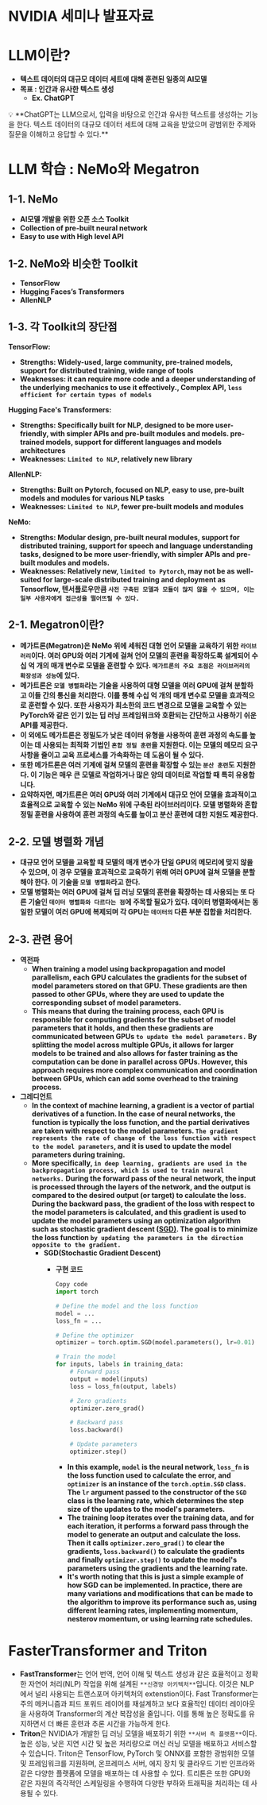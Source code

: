 # NVIDIA 세미나 발표자료

# LLM이란?

- **텍스트 데이터의 대규모 데이터 세트에 대해 훈련된 일종의 AI모델**
- **목표 : 인간과 유사한 텍스트 생성**
    - **Ex. ChatGPT**

<aside>
💡 **ChatGPT는 LLM으로서, 입력을 바탕으로 인간과 유사한 텍스트를 생성하는 기능을 한다. 텍스트 데이터의 대규모 데이터 세트에 대해 교육을 받았으며 광범위한 주제와 질문을 이해하고 응답할 수 있다.**

</aside>

# LLM 학습 : NeMo와 Megatron

## 1-1. NeMo

- **AI모델 개발을 위한 오픈 소스 Toolkit**
- **Collection of pre-built neural network**
- **Easy to use with High level API**

## 1-2. NeMo와 비슷한 Toolkit

- **TensorFlow**
- **Hugging Faces’s Transformers**
- **AllenNLP**

## 1-3. 각 Toolkit의 장단점

**TensorFlow:**

- **Strengths: Widely-used, large community, pre-trained models, support for distributed training, wide range of tools**
- **Weaknesses: it can require more code and a deeper understanding of the underlying mechanics to use it effectively., Complex API, `less efficient for certain types of models`**

**Hugging Face's Transformers:**

- **Strengths: Specifically built for NLP, designed to be more user-friendly, with simpler APIs and pre-built modules and models. pre-trained models, support for different languages and models architectures**
- **Weaknesses: `Limited to NLP`, relatively new library**

**AllenNLP:**

- **Strengths: Built on Pytorch, focused on NLP, easy to use, pre-built models and modules for various NLP tasks**
- **Weaknesses: `Limited to NLP`, fewer pre-built models and modules**

**NeMo:**

- **Strengths: Modular design, pre-built neural modules, support for distributed training, support for speech and language understanding tasks, designed to be more user-friendly, with simpler APIs and pre-built modules and models.**
- **Weaknesses: Relatively new, `limited to Pytorch`, may not be as well-suited for large-scale distributed training and deployment as Tensorflow,  텐서플로우만큼 `사전 구축된 모델과 모듈이 많지 않을 수 있으며, 이는 일부 사용자에게 접근성을 떨어뜨릴 수 있다.`**

## 2-1. Megatron이란?

- **메가트론(Megatron)은 NeMo 위에 세워진 대형 언어 모델을 교육하기 위한 `라이브러리`이다. 여러 GPU와 여러 기계에 걸쳐 언어 모델의 훈련을 확장하도록 설계되어 수십 억 개의 매개 변수로 모델을 훈련할 수 있다. `메가트론의 주요 초점은 라이브러리의 확장성과 성능`에 있다.**
- **메가트론은 `모델 병렬화`라는 기술을 사용하여 대형 모델을 여러 GPU에 걸쳐 분할하고 이들 간의 통신을 처리한다. 이를 통해 수십 억 개의 매개 변수로 모델을 효과적으로 훈련할 수 있다. 또한 사용자가 최소한의 코드 변경으로 모델을 교육할 수 있는 PyTorch와 같은 인기 있는 딥 러닝 프레임워크와 호환되는 간단하고 사용하기 쉬운 API를 제공한다.**
- **이 외에도 메가트론은 정밀도가 낮은 데이터 유형을 사용하여 훈련 과정의 속도를 높이는 데 사용되는 최적화 기법인 `혼합 정밀 훈련`을 지원한다. 이는 모델의 메모리 요구 사항을 줄이고 교육 프로세스를 가속화하는 데 도움이 될 수 있다.**
- **또한 메가트론은 여러 기계에 걸쳐 모델의 훈련을 확장할 수 있는 `분산 훈련`도 지원한다. 이 기능은 매우 큰 모델로 작업하거나 많은 양의 데이터로 작업할 때 특히 유용합니다.**
- **요약하자면, 메가트론은 여러 GPU와 여러 기계에서 대규모 언어 모델을 효과적이고 효율적으로 교육할 수 있는 NeMo 위에 구축된 라이브러리이다. 모델 병렬화와 혼합 정밀 훈련을 사용하여 훈련 과정의 속도를 높이고 분산 훈련에 대한 지원도 제공한다.**

## 2-2. 모델 병렬화 개념

- **대규모 언어 모델을 교육할 때 모델의 매개 변수가 단일 GPU의 메모리에 맞지 않을 수 있으며, 이 경우 모델을 효과적으로 교육하기 위해 여러 GPU에 걸쳐 모델을 분할해야 한다. 이 기술을 `모델 병렬화`라고 한다.**
- **모델 병렬화는 여러 GPU에 걸쳐 딥 러닝 모델의 훈련을 확장하는 데 사용되는 또 다른 기술인 `데이터 병렬화와 다르다는 점`에 주목할 필요가 있다. 데이터 병렬화에서는 동일한 모델이 여러 GPU에 복제되며 각 GPU는 `데이터의` 다른 부분 집합을 처리한다.**

## 2-3. 관련 용어

- **역전파**
    - **When training a model using backpropagation and model parallelism, each GPU calculates the gradients for the subset of model parameters stored on that GPU. These gradients are then passed to other GPUs, where they are used to update the corresponding subset of model parameters.**
    - **This means that during the training process, each GPU is responsible for computing gradients for the subset of model parameters that it holds, and then these gradients are communicated between GPUs `to update the model parameters.` By splitting the model across multiple GPUs, it allows for larger models to be trained and also allows for faster training as the computation can be done in parallel across GPUs. However, this approach requires more complex communication and coordination between GPUs, which can add some overhead to the training process.**
- **그레디언트**
    - **In the context of machine learning, a gradient is a vector of partial derivatives of a function. In the case of neural networks, the function is typically the loss function, and the partial derivatives are taken with respect to the model parameters. `The gradient represents the rate of change of the loss function with respect to the model parameters`, and it is used to update the model parameters during training.**
    - **More specifically, `in deep learning, gradients are used in the backpropagation process, which is used to train neural networks.` During the forward pass of the neural network, the input is processed through the layers of the network, and the output is compared to the desired output (or target) to calculate the loss. During the backward pass, the gradient of the loss with respect to the model parameters is calculated, and this gradient is used to update the model parameters using an optimization algorithm such as stochastic gradient descent ([SGD)](https://www.notion.so/NVIDIA-41d05f5114f346948d373275efd0d089). The goal is to minimize the loss function `by updating the parameters in the direction opposite to the gradient.`**
        - **SGD(Stochastic Gradient Descent)**
            - **구현 코드**
                
                ```python
                Copy code
                import torch
                
                # Define the model and the loss function
                model = ...
                loss_fn = ...
                
                # Define the optimizer
                optimizer = torch.optim.SGD(model.parameters(), lr=0.01)
                
                # Train the model
                for inputs, labels in training_data:
                    # Forward pass
                    output = model(inputs)
                    loss = loss_fn(output, labels)
                
                    # Zero gradients
                    optimizer.zero_grad()
                
                    # Backward pass
                    loss.backward()
                
                    # Update parameters
                    optimizer.step()
                
                ```
                
                - **In this example, `model` is the neural network, `loss_fn` is the loss function used to calculate the error, and `optimizer` is an instance of the `torch.optim.SGD` class. The `lr` argument passed to the constructor of the `SGD` class is the learning rate, which determines the step size of the updates to the model's parameters.**
                - **The training loop iterates over the training data, and for each iteration, it performs a forward pass through the model to generate an output and calculate the loss. Then it calls `optimizer.zero_grad()` to clear the gradients, `loss.backward()` to calculate the gradients and finally `optimizer.step()` to update the model's parameters using the gradients and the learning rate.**
                - **It's worth noting that this is just a simple example of how SGD can be implemented. In practice, there are many variations and modifications that can be made to the algorithm to improve its performance such as, using different learning rates, implementing momentum, nesterov momentum, or using learning rate schedules.**

# FasterTransformer and Triton

- **FastTransformer**는 언어 번역, 언어 이해 및 텍스트 생성과 같은 효율적이고 정확한 자연어 처리(NLP) 작업을 위해 설계된 `**신경망 아키텍처**`입니다. 이것은 NLP에서 널리 사용되는 트랜스포머 아키텍처의 extenstion이다. Fast Transformer는 주의 메커니즘과 피드 포워드 레이어를 재설계하고 보다 효율적인 데이터 레이아웃을 사용하여 Transformer의 계산 복잡성을 줄입니다. 이를 통해 높은 정확도를 유지하면서 더 빠른 훈련과 추론 시간을 가능하게 한다.
- **Triton**은 NVIDIA가 개발한 딥 러닝 모델을 배포하기 위한 `**서버 측 플랫폼**`이다. 높은 성능, 낮은 지연 시간 및 높은 처리량으로 머신 러닝 모델을 배포하고 서비스할 수 있습니다. Triton은 TensorFlow, PyTorch 및 ONNX를 포함한 광범위한 모델 및 프레임워크를 지원하며, 온프레미스 서버, 에지 장치 및 클라우드 기반 인프라와 같은 다양한 플랫폼에 모델을 배포하는 데 사용할 수 있다. 트리톤은 또한 GPU와 같은 자원의 즉각적인 스케일링을 수행하여 다양한 부하와 트래픽을 처리하는 데 사용될 수 있다.